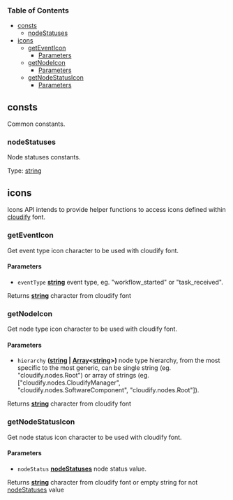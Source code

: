 <!-- Generated by documentation.js. Update this documentation by updating the source code. -->

### Table of Contents

-   [consts][1]
    -   [nodeStatuses][2]
-   [icons][3]
    -   [getEventIcon][4]
        -   [Parameters][5]
    -   [getNodeIcon][6]
        -   [Parameters][7]
    -   [getNodeStatusIcon][8]
        -   [Parameters][9]

## consts

Common constants.


### nodeStatuses

Node statuses constants.

Type: [string][10]

## icons

Icons API intends to provide helper functions to access icons defined within [cloudify][11] font.


### getEventIcon

Get event type icon character to be used with cloudify font.

#### Parameters

-   `eventType` **[string][10]** event type, eg. "workflow_started" or "task_received".

Returns **[string][10]** character from cloudify font

### getNodeIcon

Get node type icon character to be used with cloudify font.

#### Parameters

-   `hierarchy` **([string][10] \| [Array][12]&lt;[string][10]>)** node type hierarchy, from the most specific to the most generic,
    can be single string (eg. "cloudify.nodes.Root")
    or array of strings (eg. ["cloudify.nodes.CloudifyManager", "cloudify.nodes.SoftwareComponent", "cloudify.nodes.Root"]).

Returns **[string][10]** character from cloudify font

### getNodeStatusIcon

Get node status icon character to be used with cloudify font.

#### Parameters

-   `nodeStatus` **[nodeStatuses][13]** node status value.

Returns **[string][10]** character from cloudify font or empty string for not [nodeStatuses][2] value

[1]: #consts

[2]: #nodestatuses

[3]: #icons

[4]: #geteventicon

[5]: #parameters

[6]: #getnodeicon

[7]: #parameters-1

[8]: #getnodestatusicon

[9]: #parameters-2

[10]: https://developer.mozilla.org/docs/Web/JavaScript/Reference/Global_Objects/String

[11]: #fonts

[12]: https://developer.mozilla.org/docs/Web/JavaScript/Reference/Global_Objects/Array

[13]: #nodestatuses

